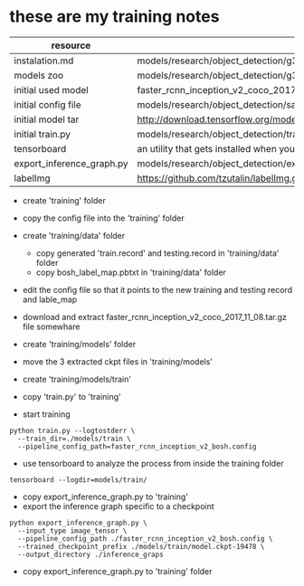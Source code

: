 # these are my training notes

|resource            |                 location                                             |
|--------------------|----------------------------------------------------------------------|
|instalation.md      | models/research/object_detection/g3doc/                              |
|models zoo          | models/research/object_detection/g3doc/detection_model_zoo.md        |
|initial used model  | faster_rcnn_inception_v2_coco_2017_11_08                             |
|initial config file | models/research/object_detection/samples/configs/faster_rcnn_inception_v2_coco.config |
|initial model tar   | http://download.tensorflow.org/models/object_detection/faster_rcnn_inception_v2_coco_2017_11_08.tar.gz |
|initial train.py    | models/research/object_detection/train.py                            |
|tensorboard         | an utility that gets installed when you install tensorflow           |
|export_inference_graph.py| models/research/object_detection/export_inference_graph.py      |
|labelImg            | https://github.com/tzutalin/labelImg.git                             |



- create 'training' folder
- copy the config file into the 'training' folder
- create 'training/data' folder
  - copy generated 'train.record' and testing.record in 'training/data' folder
  - copy bosh_label_map.pbtxt in 'training/data' folder
- edit the config file so that it points to the new training and testing record and lable_map
- download and extract faster_rcnn_inception_v2_coco_2017_11_08.tar.gz file somewhare
- create 'training/models' folder
- move the 3 extracted ckpt files in 'training/models'
- create 'training/models/train'
- copy 'train.py' to 'training'

- start training
```
python train.py --logtostderr \
  --train_dir=./models/train \
  --pipeline_config_path=faster_rcnn_inception_v2_bosh.config
```

- use tensorboard to analyze the process from inside the training folder
```
tensorboard --logdir=models/train/
```
- copy export_inference_graph.py to 'training'
- export the inference graph specific to a checkpoint
```
python export_inference_graph.py \
  --input_type image_tensor \
  --pipeline_config_path ./faster_rcnn_inception_v2_bosh.config \
  --trained_checkpoint_prefix ./models/train/model.ckpt-19478 \
  --output_directory ./inference_graps
```

- copy export_inference_graph.py to 'training' folder
